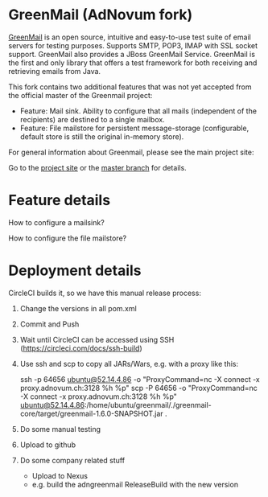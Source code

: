 GreenMail (AdNovum fork)
=======================

[GreenMail](http://www.icegreen.com/greenmail) is an open source, intuitive and easy-to-use test suite of email servers for testing purposes. 
Supports SMTP, POP3, IMAP with SSL socket support. GreenMail also provides a JBoss GreenMail Service.
GreenMail is the first and only library that offers a test framework for both receiving and retrieving emails from Java.

This fork contains two additional features that was not yet accepted from the official master of the Greenmail project:
* Feature: Mail sink. Ability to configure that all mails (independent of the recipients) are destined to a single mailbox.
* Feature: File mailstore for persistent message-storage (configurable, default store is still the original in-memory store).

For general information about Greenmail, please see the main project site:

Go to the [project site](http://www.icegreen.com/greenmail) or the [master branch](https://github.com/greenmail-mail-test/greenmail) for details.

Feature details
===============

How to configure a mailsink?

How to configure the file mailstore?


Deployment details
==================
CircleCI builds it, so we have this manual release process:
1. Change the versions in all pom.xml
2. Commit and Push
3. Wait until CircleCI can be accessed using SSH (https://circleci.com/docs/ssh-build)
4. Use ssh and scp to copy all JARs/Wars, e.g. with a proxy like this:

    ssh -p 64656 ubuntu@52.14.4.86 -o "ProxyCommand=nc -X connect -x proxy.adnovum.ch:3128 %h %p"
    scp -P 64656 -o "ProxyCommand=nc -X connect -x proxy.adnovum.ch:3128 %h %p" ubuntu@52.14.4.86:/home/ubuntu/greenmail/./greenmail-core/target/greenmail-1.6.0-SNAPSHOT.jar .

5. Do some manual testing
6. Upload to github
7. Do some company related stuff
    * Upload to Nexus
    * e.g. build the adngreenmail ReleaseBuild with the new version

